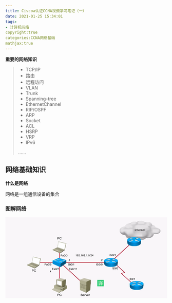 ```yaml
---
title: Ciscoa认证CCNA视频学习笔记（一）
date: 2021-01-25 15:34:01
tags: 
- 计算机网络
copyright:true
categories:CCNA网络基础
mathjax:true
---
```


**重要的网络知识**

> - TCP/IP 
> - 路由
> - 远程访问
> - VLAN
> - Trunk
> - Spanning-tree
> - EthernetChannel
> - RIP/OSPF
> - ARP
> - Socket
> - ACL
> - HSRP
> - VRP
> - IPv6
>
> ……

<!-- more -->

## 网络基础知识

**什么是网络**

网络是一组通信设备的集合

### 图解网络

![](https://raw.githubusercontent.com/xiyouhujing/TyporaPic/master/Cisco%E8%AE%A4%E8%AF%81CCNA%E8%A7%86%E9%A2%91%E5%AD%A6%E4%B9%A0%E7%AC%94%E8%AE%B0/%E5%9B%BE%E8%A7%A3%E7%BD%91%E7%BB%9C.png)

